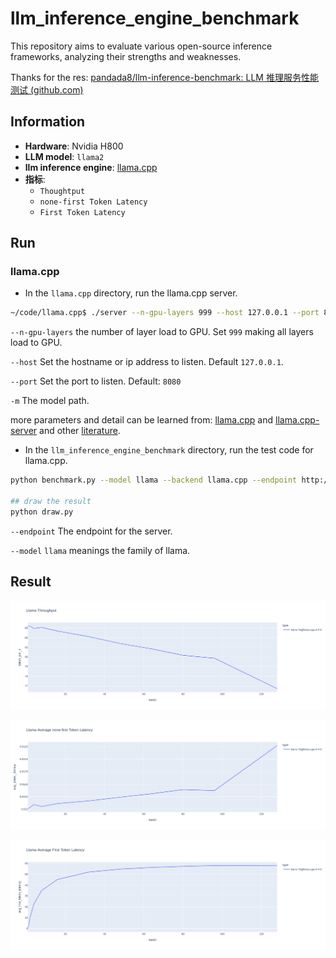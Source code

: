# llm_inference_engine_benchmark
This repository aims to evaluate various open-source inference frameworks, analyzing their strengths and weaknesses.

Thanks for the res: [pandada8/llm-inference-benchmark: LLM 推理服务性能测试 (github.com)](https://github.com/pandada8/llm-inference-benchmark/tree/master)

## Information

- **Hardware**: Nvidia H800
- **LLM model**: `llama2` 
- **llm inference engine**:  [llama.cpp](https://github.com/ggerganov/llama.cpp)
- **指标**: 
  - `Thoughtput`
  -  `none-first Token Latency`
  -  `First Token Latency`



## Run

### llama.cpp

- In the `llama.cpp` directory, run the llama.cpp server.

```bash
~/code/llama.cpp$ ./server --n-gpu-layers 999 --host 127.0.0.1 --port 8082 -m models/llama-2-7b/llama-2-7b-7B-F32.gguf
```

`--n-gpu-layers` the number of layer load to GPU. Set `999` making all layers load to GPU.  

`--host` Set the hostname or ip address to listen. Default `127.0.0.1`.

 `--port`  Set the port to listen. Default: `8080`

`-m` The model path.

more parameters and detail can be learned from: [llama.cpp](https://github.com/ggerganov/llama.cpp) and [llama.cpp-server](https://github.com/ggerganov/llama.cpp/tree/master/examples/server) and other [literature](https://discuss.linuxcontainers.org/t/ai-tutorial-llama-cpp-and-ollama-servers-plugins-for-vs-code-vs-codium-and-intellij/19744).

- In the `llm_inference_engine_benchmark` directory, run the test code for llama.cpp.

```bash
python benchmark.py --model llama --backend llama.cpp --endpoint http://127.0.0.1:8082

## draw the result
python draw.py
```

`--endpoint` The endpoint for the server.

`--model` `llama` meanings the family of llama.



## Result

![Throughput](images\llama2-7b-throughput.png)

![none-first Token Latency](.\images\llama2-7b-avglat.png)

![First Token Latency](.\images\llama2-7b-first-token-lat.png)
